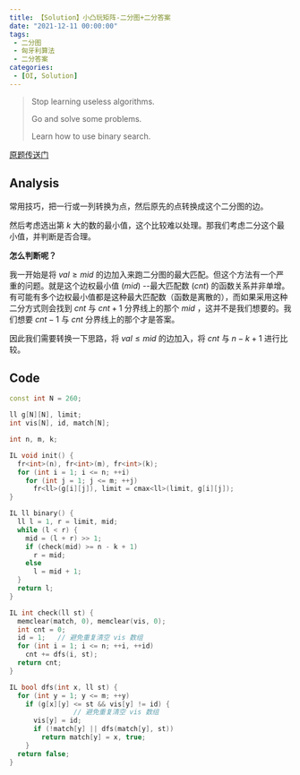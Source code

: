 ```yaml
---
title: 【Solution】小凸玩矩阵-二分图+二分答案
date: "2021-12-11 00:00:00"
tags:
 - 二分图
 - 匈牙利算法
 - 二分答案
categories:
 - [OI, Solution]
---
```


> Stop learning useless algorithms.
>
> Go and solve some problems.
>
> Learn how to use binary search.

[原题传送门](https://www.luogu.com.cn/problem/P4251)

<!--more-->

## Analysis

常用技巧，把一行或一列转换为点，然后原先的点转换成这个二分图的边。

然后考虑选出第 $k$ 大的数的最小值，这个比较难以处理。那我们考虑二分这个最小值，并判断是否合理。

**怎么判断呢？**

我一开始是将 $val \geq mid$ 的边加入来跑二分图的最大匹配。但这个方法有一个严重的问题。就是这个边权最小值 $(mid)$ --最大匹配数 $(cnt)$ 的函数关系并非单增。有可能有多个边权最小值都是这种最大匹配数（函数是离散的），而如果采用这种二分方式则会找到 $cnt$ 与 $cnt+1$ 分界线上的那个 $mid$ ，这并不是我们想要的。我们想要 $cnt-1$ 与 $cnt$ 分界线上的那个才是答案。

因此我们需要转换一下思路，将 $val \leq mid$ 的边加入，将 $cnt$ 与 $n-k+1$ 进行比较。

## Code

```cpp 读入与建图
const int N = 260;

ll g[N][N], limit;
int vis[N], id, match[N];

int n, m, k;

IL void init() {
  fr<int>(n), fr<int>(m), fr<int>(k);
  for (int i = 1; i <= n; ++i)
    for (int j = 1; j <= m; ++j)
      fr<ll>(g[i][j]), limit = cmax<ll>(limit, g[i][j]);
}
```

```cpp 二分答案
IL ll binary() {
  ll l = 1, r = limit, mid;
  while (l < r) {
    mid = (l + r) >> 1;
    if (check(mid) >= n - k + 1)
      r = mid;
    else
      l = mid + 1;
  }
  return l;
}
```

```cpp Check
IL int check(ll st) {
  memclear(match, 0), memclear(vis, 0);
  int cnt = 0;
  id = 1;	// 避免重复清空 vis 数组
  for (int i = 1; i <= n; ++i, ++id)
    cnt += dfs(i, st);
  return cnt;
}
```

```cpp 匈牙利
IL bool dfs(int x, ll st) {
  for (int y = 1; y <= m; ++y)
    if (g[x][y] <= st && vis[y] != id) {
				// 避免重复清空 vis 数组
      vis[y] = id;
      if (!match[y] || dfs(match[y], st))
        return match[y] = x, true;
    }
  return false;
}
```